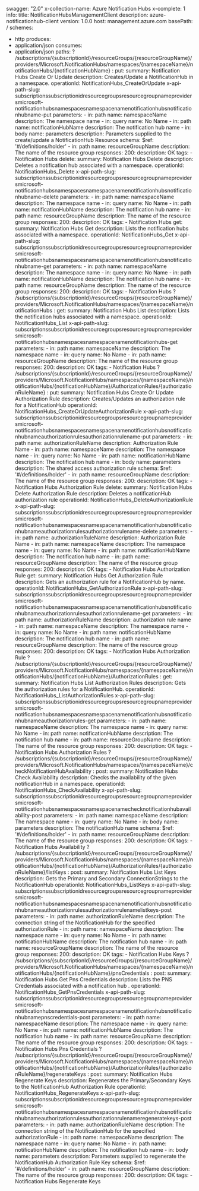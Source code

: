 swagger: "2.0"
x-collection-name: Azure Notification Hubs
x-complete: 1
info:
  title: NotificationHubsManagementClient
  description: azure-notificationhub-client
  version: 1.0.0
host: management.azure.com
basePath: /
schemes:
- http
produces:
- application/json
consumes:
- application/json
paths:
  ? /subscriptions/{subscriptionId}/resourceGroups/{resourceGroupName}/providers/Microsoft.NotificationHubs/namespaces/{namespaceName}/notificationHubs/{notificationHubName}
  : put:
      summary: Notification Hubs Create Or Update
      description: Creates/Update a NotificationHub in a namespace.
      operationId: NotificationHubs_CreateOrUpdate
      x-api-path-slug: subscriptionssubscriptionidresourcegroupsresourcegroupnameprovidersmicrosoft-notificationhubsnamespacesnamespacenamenotificationhubsnotificationhubname-put
      parameters:
      - in: path
        name: namespaceName
        description: The namespace name
      - in: query
        name: No Name
      - in: path
        name: notificationHubName
        description: The notification hub name
      - in: body
        name: parameters
        description: Parameters supplied to the create/update a NotificationHub Resource
        schema:
          $ref: '#/definitions/holder'
      - in: path
        name: resourceGroupName
        description: The name of the resource group
      responses:
        200:
          description: OK
      tags:
      - Notification Hubs
    delete:
      summary: Notification Hubs Delete
      description: Deletes a notification hub associated with a namespace.
      operationId: NotificationHubs_Delete
      x-api-path-slug: subscriptionssubscriptionidresourcegroupsresourcegroupnameprovidersmicrosoft-notificationhubsnamespacesnamespacenamenotificationhubsnotificationhubname-delete
      parameters:
      - in: path
        name: namespaceName
        description: The namespace name
      - in: query
        name: No Name
      - in: path
        name: notificationHubName
        description: The notification hub name
      - in: path
        name: resourceGroupName
        description: The name of the resource group
      responses:
        200:
          description: OK
      tags:
      - Notification Hubs
    get:
      summary: Notification Hubs Get
      description: Lists the notification hubs associated with a namespace.
      operationId: NotificationHubs_Get
      x-api-path-slug: subscriptionssubscriptionidresourcegroupsresourcegroupnameprovidersmicrosoft-notificationhubsnamespacesnamespacenamenotificationhubsnotificationhubname-get
      parameters:
      - in: path
        name: namespaceName
        description: The namespace name
      - in: query
        name: No Name
      - in: path
        name: notificationHubName
        description: The notification hub name
      - in: path
        name: resourceGroupName
        description: The name of the resource group
      responses:
        200:
          description: OK
      tags:
      - Notification Hubs
  ? /subscriptions/{subscriptionId}/resourceGroups/{resourceGroupName}/providers/Microsoft.NotificationHubs/namespaces/{namespaceName}/notificationHubs
  : get:
      summary: Notification Hubs List
      description: Lists the notification hubs associated with a namespace.
      operationId: NotificationHubs_List
      x-api-path-slug: subscriptionssubscriptionidresourcegroupsresourcegroupnameprovidersmicrosoft-notificationhubsnamespacesnamespacenamenotificationhubs-get
      parameters:
      - in: path
        name: namespaceName
        description: The namespace name
      - in: query
        name: No Name
      - in: path
        name: resourceGroupName
        description: The name of the resource group
      responses:
        200:
          description: OK
      tags:
      - Notification Hubs
  ? /subscriptions/{subscriptionId}/resourceGroups/{resourceGroupName}/providers/Microsoft.NotificationHubs/namespaces/{namespaceName}/notificationHubs/{notificationHubName}/AuthorizationRules/{authorizationRuleName}
  : put:
      summary: Notification Hubs Create Or Update Authorization Rule
      description: Creates/Updates an authorization rule for a NotificationHub
      operationId: NotificationHubs_CreateOrUpdateAuthorizationRule
      x-api-path-slug: subscriptionssubscriptionidresourcegroupsresourcegroupnameprovidersmicrosoft-notificationhubsnamespacesnamespacenamenotificationhubsnotificationhubnameauthorizationrulesauthorizationrulename-put
      parameters:
      - in: path
        name: authorizationRuleName
        description: Authorization Rule Name
      - in: path
        name: namespaceName
        description: The namespace name
      - in: query
        name: No Name
      - in: path
        name: notificationHubName
        description: The notification hub name
      - in: body
        name: parameters
        description: The shared access authorization rule
        schema:
          $ref: '#/definitions/holder'
      - in: path
        name: resourceGroupName
        description: The name of the resource group
      responses:
        200:
          description: OK
      tags:
      - Notification Hubs Authorization Rule
    delete:
      summary: Notification Hubs Delete Authorization Rule
      description: Deletes a notificationHub authorization rule
      operationId: NotificationHubs_DeleteAuthorizationRule
      x-api-path-slug: subscriptionssubscriptionidresourcegroupsresourcegroupnameprovidersmicrosoft-notificationhubsnamespacesnamespacenamenotificationhubsnotificationhubnameauthorizationrulesauthorizationrulename-delete
      parameters:
      - in: path
        name: authorizationRuleName
        description: Authorization Rule Name
      - in: path
        name: namespaceName
        description: The namespace name
      - in: query
        name: No Name
      - in: path
        name: notificationHubName
        description: The notification hub name
      - in: path
        name: resourceGroupName
        description: The name of the resource group
      responses:
        200:
          description: OK
      tags:
      - Notification Hubs Authorization Rule
    get:
      summary: Notification Hubs Get Authorization Rule
      description: Gets an authorization rule for a NotificationHub by name.
      operationId: NotificationHubs_GetAuthorizationRule
      x-api-path-slug: subscriptionssubscriptionidresourcegroupsresourcegroupnameprovidersmicrosoft-notificationhubsnamespacesnamespacenamenotificationhubsnotificationhubnameauthorizationrulesauthorizationrulename-get
      parameters:
      - in: path
        name: authorizationRuleName
        description: authorization rule name
      - in: path
        name: namespaceName
        description: The namespace name
      - in: query
        name: No Name
      - in: path
        name: notificationHubName
        description: The notification hub name
      - in: path
        name: resourceGroupName
        description: The name of the resource group
      responses:
        200:
          description: OK
      tags:
      - Notification Hubs Authorization Rule
  ? /subscriptions/{subscriptionId}/resourceGroups/{resourceGroupName}/providers/Microsoft.NotificationHubs/namespaces/{namespaceName}/notificationHubs/{notificationHubName}/AuthorizationRules
  : get:
      summary: Notification Hubs List Authorization Rules
      description: Gets the authorization rules for a NotificationHub.
      operationId: NotificationHubs_ListAuthorizationRules
      x-api-path-slug: subscriptionssubscriptionidresourcegroupsresourcegroupnameprovidersmicrosoft-notificationhubsnamespacesnamespacenamenotificationhubsnotificationhubnameauthorizationrules-get
      parameters:
      - in: path
        name: namespaceName
        description: The namespace name
      - in: query
        name: No Name
      - in: path
        name: notificationHubName
        description: The notification hub name
      - in: path
        name: resourceGroupName
        description: The name of the resource group
      responses:
        200:
          description: OK
      tags:
      - Notification Hubs Authorization Rules
  ? /subscriptions/{subscriptionId}/resourceGroups/{resourceGroupName}/providers/Microsoft.NotificationHubs/namespaces/{namespaceName}/checkNotificationHubAvailability
  : post:
      summary: Notification Hubs Check Availability
      description: Checks the availability of the given notificationHub in a namespace.
      operationId: NotificationHubs_CheckAvailability
      x-api-path-slug: subscriptionssubscriptionidresourcegroupsresourcegroupnameprovidersmicrosoft-notificationhubsnamespacesnamespacenamechecknotificationhubavailability-post
      parameters:
      - in: path
        name: namespaceName
        description: The namespace name
      - in: query
        name: No Name
      - in: body
        name: parameters
        description: The notificationHub name
        schema:
          $ref: '#/definitions/holder'
      - in: path
        name: resourceGroupName
        description: The name of the resource group
      responses:
        200:
          description: OK
      tags:
      - Notification Hubs Availability
  ? /subscriptions/{subscriptionId}/resourceGroups/{resourceGroupName}/providers/Microsoft.NotificationHubs/namespaces/{namespaceName}/notificationHubs/{notificationHubName}/AuthorizationRules/{authorizationRuleName}/listKeys
  : post:
      summary: Notification Hubs List Keys
      description: Gets the Primary and Secondary ConnectionStrings to the NotificationHub
      operationId: NotificationHubs_ListKeys
      x-api-path-slug: subscriptionssubscriptionidresourcegroupsresourcegroupnameprovidersmicrosoft-notificationhubsnamespacesnamespacenamenotificationhubsnotificationhubnameauthorizationrulesauthorizationrulenamelistkeys-post
      parameters:
      - in: path
        name: authorizationRuleName
        description: The connection string of the NotificationHub for the specified
          authorizationRule
      - in: path
        name: namespaceName
        description: The namespace name
      - in: query
        name: No Name
      - in: path
        name: notificationHubName
        description: The notification hub name
      - in: path
        name: resourceGroupName
        description: The name of the resource group
      responses:
        200:
          description: OK
      tags:
      - Notification Hubs Keys
  ? /subscriptions/{subscriptionId}/resourceGroups/{resourceGroupName}/providers/Microsoft.NotificationHubs/namespaces/{namespaceName}/notificationHubs/{notificationHubName}/pnsCredentials
  : post:
      summary: Notification Hubs Get Pns Credentials
      description: Lists the PNS Credentials associated with a notification hub .
      operationId: NotificationHubs_GetPnsCredentials
      x-api-path-slug: subscriptionssubscriptionidresourcegroupsresourcegroupnameprovidersmicrosoft-notificationhubsnamespacesnamespacenamenotificationhubsnotificationhubnamepnscredentials-post
      parameters:
      - in: path
        name: namespaceName
        description: The namespace name
      - in: query
        name: No Name
      - in: path
        name: notificationHubName
        description: The notification hub name
      - in: path
        name: resourceGroupName
        description: The name of the resource group
      responses:
        200:
          description: OK
      tags:
      - Notification Hubs Pns Credentials
  ? /subscriptions/{subscriptionId}/resourceGroups/{resourceGroupName}/providers/Microsoft.NotificationHubs/namespaces/{namespaceName}/notificationHubs/{notificationHubName}/AuthorizationRules/{authorizationRuleName}/regenerateKeys
  : post:
      summary: Notification Hubs Regenerate Keys
      description: Regenerates the Primary/Secondary Keys to the NotificationHub Authorization
        Rule
      operationId: NotificationHubs_RegenerateKeys
      x-api-path-slug: subscriptionssubscriptionidresourcegroupsresourcegroupnameprovidersmicrosoft-notificationhubsnamespacesnamespacenamenotificationhubsnotificationhubnameauthorizationrulesauthorizationrulenameregeneratekeys-post
      parameters:
      - in: path
        name: authorizationRuleName
        description: The connection string of the NotificationHub for the specified
          authorizationRule
      - in: path
        name: namespaceName
        description: The namespace name
      - in: query
        name: No Name
      - in: path
        name: notificationHubName
        description: The notification hub name
      - in: body
        name: parameters
        description: Parameters supplied to regenerate the NotificationHub Authorization
          Rule Key
        schema:
          $ref: '#/definitions/holder'
      - in: path
        name: resourceGroupName
        description: The name of the resource group
      responses:
        200:
          description: OK
      tags:
      - Notification Hubs Regenerate Keys